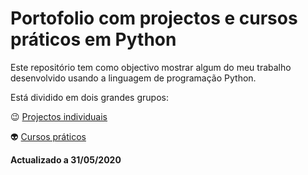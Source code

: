 # Portofolio com projectos e cursos práticos em Python

Este repositório tem como objectivo mostrar algum do meu trabalho desenvolvido usando a linguagem de programação Python.

Está dividido em dois grandes grupos:

:wink: [Projectos individuais](projectos/projectos.md)

:alien: [Cursos práticos](cursos/cursos.md) 

**Actualizado a 31/05/2020**
